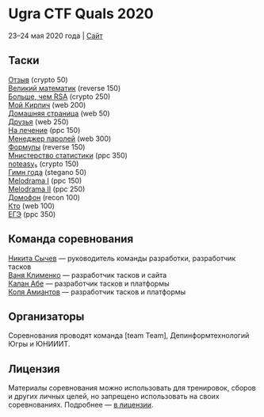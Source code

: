 # Ugra CTF Quals 2020

23–24 мая 2020 года | [Сайт](https://2020.ugractf.ru)

## Таски

[Отзыв](tasks/feedback/) (crypto 50)  
[Великий математик](tasks/mathematician/) (reverse 150)  
[Больше, чем RSA](tasks/morethanrsa/) (crypto 250)  
[Мой Кирпич](tasks/mybrick/) (web 200)  
[Домашняя страница](tasks/homepage/) (web 50)  
[Друзья](tasks/friends/) (web 250)  
[На лечение](tasks/therapy/) (ppc 150)  
[Менеджер паролей](tasks/passman/) (web 300)  
[Формулы](tasks/formulae/) (reverse 150)  
[Мнистерство статистики](tasks/mnist/) (ppc 350)  
[noteasy₅](tasks/noteasy5/) (crypto 150)  
[Гимн года](tasks/anthem/) (stegano 50)  
[Melodrama I](tasks/press1/) (ppc 150)  
[Melodrama II](tasks/press2/) (ppc 250)  
[Домофон](tasks/intercom/) (recon 100)  
[Кто](tasks/iswho/) (web 100)  
[ЕГЭ](tasks/ege/) (ppc 350)  

## Команда соревнования

[Никита Сычев](https://github.com/nsychev) — руководитель команды разработки, разработчик тасков  
[Ваня Клименко](https://github.com/vanyaklimenko) — разработчик тасков и сайта  
[Калан Абе](https://github.com/kalan) — разработчик тасков и платформы  
[Коля Амиантов](https://github.com/abbradar) — разработчик тасков и платформы

## Организаторы

Соревнования проводят команда [team Team], Депинформтехнологий Югры и ЮНИИИТ.

## Лицензия

Материалы соревнования можно использовать для тренировок, сборов и других личных целей, но запрещено использовать на своих соревнованиях. Подробнее — [в лицензии](LICENSE).
